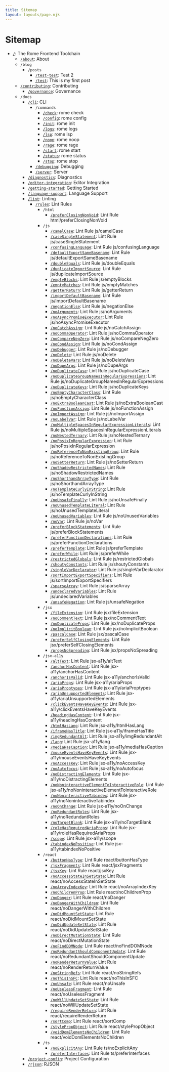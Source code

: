 ```yaml
---
title: Sitemap
layout: layouts/page.njk
---
```


# Sitemap

<!-- EVERYTHING BELOW IS AUTOGENERATED. SEE SCRIPTS FOLDER FOR UPDATE SCRIPTS hash(645409bb01b88b6dfe2feb504a24a12f9e2c1e3e) -->

 - [`/`](/): The Rome Frontend Toolchain
	 - [`/about`](/about.md/about): About
	 - `/blog`
		 - `/posts`
			 - [`/test-test`](/blog/posts/test-test): Test 2
			 - [`/test`](/blog/posts/test): This is my first post
	 - [`/contributing`](/contributing): Contributing
		 - [`/governance`](/contributing/governance): Governance
	 - `/docs`
		 - [`/cli`](/docs/cli): CLI
			 - `/commands`
				 - [`/check`](/docs/cli/commands/check): rome check
				 - [`/config`](/docs/cli/commands/config): rome config
				 - [`/init`](/docs/cli/commands/init): rome init
				 - [`/logs`](/docs/cli/commands/logs): rome logs
				 - [`/lsp`](/docs/cli/commands/lsp): rome lsp
				 - [`/noop`](/docs/cli/commands/noop): rome noop
				 - [`/rage`](/docs/cli/commands/rage): rome rage
				 - [`/start`](/docs/cli/commands/start): rome start
				 - [`/status`](/docs/cli/commands/status): rome status
				 - [`/stop`](/docs/cli/commands/stop): rome stop
			 - [`/debugging`](/docs/cli/debugging): Debugging
			 - [`/server`](/docs/cli/server): Server
		 - [`/diagnostics`](/docs/diagnostics): Diagnostics
		 - [`/editor-integration`](/docs/editor-integration): Editor Integration
		 - [`/getting-started`](/docs/getting-started): Getting Started
		 - [`/language-support`](/docs/language-support): Language Support
		 - [`/lint`](/docs/lint): Linting
			 - [`/rules`](/docs/lint/rules): Lint Rules
				 - `/html`
					 - [`/preferClosingNonVoid`](/docs/lint/rules/html/preferClosingNonVoid): Lint Rule html/preferClosingNonVoid
				 - `/js`
					 - [`/camelCase`](/docs/lint/rules/js/camelCase): Lint Rule js/camelCase
					 - [`/caseSingleStatement`](/docs/lint/rules/js/caseSingleStatement): Lint Rule js/caseSingleStatement
					 - [`/confusingLanguage`](/docs/lint/rules/js/confusingLanguage): Lint Rule js/confusingLanguage
					 - [`/defaultExportSameBasename`](/docs/lint/rules/js/defaultExportSameBasename): Lint Rule js/defaultExportSameBasename
					 - [`/doubleEquals`](/docs/lint/rules/js/doubleEquals): Lint Rule js/doubleEquals
					 - [`/duplicateImportSource`](/docs/lint/rules/js/duplicateImportSource): Lint Rule js/duplicateImportSource
					 - [`/emptyBlocks`](/docs/lint/rules/js/emptyBlocks): Lint Rule js/emptyBlocks
					 - [`/emptyMatches`](/docs/lint/rules/js/emptyMatches): Lint Rule js/emptyMatches
					 - [`/getterReturn`](/docs/lint/rules/js/getterReturn): Lint Rule js/getterReturn
					 - [`/importDefaultBasename`](/docs/lint/rules/js/importDefaultBasename): Lint Rule js/importDefaultBasename
					 - [`/negationElse`](/docs/lint/rules/js/negationElse): Lint Rule js/negationElse
					 - [`/noArguments`](/docs/lint/rules/js/noArguments): Lint Rule js/noArguments
					 - [`/noAsyncPromiseExecutor`](/docs/lint/rules/js/noAsyncPromiseExecutor): Lint Rule js/noAsyncPromiseExecutor
					 - [`/noCatchAssign`](/docs/lint/rules/js/noCatchAssign): Lint Rule js/noCatchAssign
					 - [`/noCommaOperator`](/docs/lint/rules/js/noCommaOperator): Lint Rule js/noCommaOperator
					 - [`/noCompareNegZero`](/docs/lint/rules/js/noCompareNegZero): Lint Rule js/noCompareNegZero
					 - [`/noCondAssign`](/docs/lint/rules/js/noCondAssign): Lint Rule js/noCondAssign
					 - [`/noDebugger`](/docs/lint/rules/js/noDebugger): Lint Rule js/noDebugger
					 - [`/noDelete`](/docs/lint/rules/js/noDelete): Lint Rule js/noDelete
					 - [`/noDeleteVars`](/docs/lint/rules/js/noDeleteVars): Lint Rule js/noDeleteVars
					 - [`/noDupeArgs`](/docs/lint/rules/js/noDupeArgs): Lint Rule js/noDupeArgs
					 - [`/noDuplicateCase`](/docs/lint/rules/js/noDuplicateCase): Lint Rule js/noDuplicateCase
					 - [`/noDuplicateGroupNamesInRegularExpressions`](/docs/lint/rules/js/noDuplicateGroupNamesInRegularExpressions): Lint Rule js/noDuplicateGroupNamesInRegularExpressions
					 - [`/noDuplicateKeys`](/docs/lint/rules/js/noDuplicateKeys): Lint Rule js/noDuplicateKeys
					 - [`/noEmptyCharacterClass`](/docs/lint/rules/js/noEmptyCharacterClass): Lint Rule js/noEmptyCharacterClass
					 - [`/noExtraBooleanCast`](/docs/lint/rules/js/noExtraBooleanCast): Lint Rule js/noExtraBooleanCast
					 - [`/noFunctionAssign`](/docs/lint/rules/js/noFunctionAssign): Lint Rule js/noFunctionAssign
					 - [`/noImportAssign`](/docs/lint/rules/js/noImportAssign): Lint Rule js/noImportAssign
					 - [`/noLabelVar`](/docs/lint/rules/js/noLabelVar): Lint Rule js/noLabelVar
					 - [`/noMultipleSpacesInRegularExpressionLiterals`](/docs/lint/rules/js/noMultipleSpacesInRegularExpressionLiterals): Lint Rule js/noMultipleSpacesInRegularExpressionLiterals
					 - [`/noNestedTernary`](/docs/lint/rules/js/noNestedTernary): Lint Rule js/noNestedTernary
					 - [`/noPosixInRegularExpression`](/docs/lint/rules/js/noPosixInRegularExpression): Lint Rule js/noPosixInRegularExpression
					 - [`/noReferenceToNonExistingGroup`](/docs/lint/rules/js/noReferenceToNonExistingGroup): Lint Rule js/noReferenceToNonExistingGroup
					 - [`/noSetterReturn`](/docs/lint/rules/js/noSetterReturn): Lint Rule js/noSetterReturn
					 - [`/noShadowRestrictedNames`](/docs/lint/rules/js/noShadowRestrictedNames): Lint Rule js/noShadowRestrictedNames
					 - [`/noShorthandArrayType`](/docs/lint/rules/js/noShorthandArrayType): Lint Rule js/noShorthandArrayType
					 - [`/noTemplateCurlyInString`](/docs/lint/rules/js/noTemplateCurlyInString): Lint Rule js/noTemplateCurlyInString
					 - [`/noUnsafeFinally`](/docs/lint/rules/js/noUnsafeFinally): Lint Rule js/noUnsafeFinally
					 - [`/noUnusedTemplateLiteral`](/docs/lint/rules/js/noUnusedTemplateLiteral): Lint Rule js/noUnusedTemplateLiteral
					 - [`/noUnusedVariables`](/docs/lint/rules/js/noUnusedVariables): Lint Rule js/noUnusedVariables
					 - [`/noVar`](/docs/lint/rules/js/noVar): Lint Rule js/noVar
					 - [`/preferBlockStatements`](/docs/lint/rules/js/preferBlockStatements): Lint Rule js/preferBlockStatements
					 - [`/preferFunctionDeclarations`](/docs/lint/rules/js/preferFunctionDeclarations): Lint Rule js/preferFunctionDeclarations
					 - [`/preferTemplate`](/docs/lint/rules/js/preferTemplate): Lint Rule js/preferTemplate
					 - [`/preferWhile`](/docs/lint/rules/js/preferWhile): Lint Rule js/preferWhile
					 - [`/restrictedGlobals`](/docs/lint/rules/js/restrictedGlobals): Lint Rule js/restrictedGlobals
					 - [`/shoutyConstants`](/docs/lint/rules/js/shoutyConstants): Lint Rule js/shoutyConstants
					 - [`/singleVarDeclarator`](/docs/lint/rules/js/singleVarDeclarator): Lint Rule js/singleVarDeclarator
					 - [`/sortImportExportSpecifiers`](/docs/lint/rules/js/sortImportExportSpecifiers): Lint Rule js/sortImportExportSpecifiers
					 - [`/sparseArray`](/docs/lint/rules/js/sparseArray): Lint Rule js/sparseArray
					 - [`/undeclaredVariables`](/docs/lint/rules/js/undeclaredVariables): Lint Rule js/undeclaredVariables
					 - [`/unsafeNegation`](/docs/lint/rules/js/unsafeNegation): Lint Rule js/unsafeNegation
				 - `/jsx`
					 - [`/fileExtension`](/docs/lint/rules/jsx/fileExtension): Lint Rule jsx/fileExtension
					 - [`/noCommentText`](/docs/lint/rules/jsx/noCommentText): Lint Rule jsx/noCommentText
					 - [`/noDuplicateProps`](/docs/lint/rules/jsx/noDuplicateProps): Lint Rule jsx/noDuplicateProps
					 - [`/noImplicitBoolean`](/docs/lint/rules/jsx/noImplicitBoolean): Lint Rule jsx/noImplicitBoolean
					 - [`/pascalCase`](/docs/lint/rules/jsx/pascalCase): Lint Rule jsx/pascalCase
					 - [`/preferSelfClosingElements`](/docs/lint/rules/jsx/preferSelfClosingElements): Lint Rule jsx/preferSelfClosingElements
					 - [`/propsNoSpreading`](/docs/lint/rules/jsx/propsNoSpreading): Lint Rule jsx/propsNoSpreading
				 - `/jsx-a11y`
					 - [`/altText`](/docs/lint/rules/jsx-a11y/altText): Lint Rule jsx-a11y/altText
					 - [`/anchorHasContent`](/docs/lint/rules/jsx-a11y/anchorHasContent): Lint Rule jsx-a11y/anchorHasContent
					 - [`/anchorIsValid`](/docs/lint/rules/jsx-a11y/anchorIsValid): Lint Rule jsx-a11y/anchorIsValid
					 - [`/ariaProps`](/docs/lint/rules/jsx-a11y/ariaProps): Lint Rule jsx-a11y/ariaProps
					 - [`/ariaProptypes`](/docs/lint/rules/jsx-a11y/ariaProptypes): Lint Rule jsx-a11y/ariaProptypes
					 - [`/ariaUnsupportedElements`](/docs/lint/rules/jsx-a11y/ariaUnsupportedElements): Lint Rule jsx-a11y/ariaUnsupportedElements
					 - [`/clickEventsHaveKeyEvents`](/docs/lint/rules/jsx-a11y/clickEventsHaveKeyEvents): Lint Rule jsx-a11y/clickEventsHaveKeyEvents
					 - [`/headingHasContent`](/docs/lint/rules/jsx-a11y/headingHasContent): Lint Rule jsx-a11y/headingHasContent
					 - [`/htmlHasLang`](/docs/lint/rules/jsx-a11y/htmlHasLang): Lint Rule jsx-a11y/htmlHasLang
					 - [`/iframeHasTitle`](/docs/lint/rules/jsx-a11y/iframeHasTitle): Lint Rule jsx-a11y/iframeHasTitle
					 - [`/imgRedundantAlt`](/docs/lint/rules/jsx-a11y/imgRedundantAlt): Lint Rule jsx-a11y/imgRedundantAlt
					 - [`/lang`](/docs/lint/rules/jsx-a11y/lang): Lint Rule jsx-a11y/lang
					 - [`/mediaHasCaption`](/docs/lint/rules/jsx-a11y/mediaHasCaption): Lint Rule jsx-a11y/mediaHasCaption
					 - [`/mouseEventsHaveKeyEvents`](/docs/lint/rules/jsx-a11y/mouseEventsHaveKeyEvents): Lint Rule jsx-a11y/mouseEventsHaveKeyEvents
					 - [`/noAccessKey`](/docs/lint/rules/jsx-a11y/noAccessKey): Lint Rule jsx-a11y/noAccessKey
					 - [`/noAutofocus`](/docs/lint/rules/jsx-a11y/noAutofocus): Lint Rule jsx-a11y/noAutofocus
					 - [`/noDistractingElements`](/docs/lint/rules/jsx-a11y/noDistractingElements): Lint Rule jsx-a11y/noDistractingElements
					 - [`/noNoninteractiveElementToInteractiveRole`](/docs/lint/rules/jsx-a11y/noNoninteractiveElementToInteractiveRole): Lint Rule jsx-a11y/noNoninteractiveElementToInteractiveRole
					 - [`/noNoninteractiveTabindex`](/docs/lint/rules/jsx-a11y/noNoninteractiveTabindex): Lint Rule jsx-a11y/noNoninteractiveTabindex
					 - [`/noOnChange`](/docs/lint/rules/jsx-a11y/noOnChange): Lint Rule jsx-a11y/noOnChange
					 - [`/noRedundantRoles`](/docs/lint/rules/jsx-a11y/noRedundantRoles): Lint Rule jsx-a11y/noRedundantRoles
					 - [`/noTargetBlank`](/docs/lint/rules/jsx-a11y/noTargetBlank): Lint Rule jsx-a11y/noTargetBlank
					 - [`/roleHasRequiredAriaProps`](/docs/lint/rules/jsx-a11y/roleHasRequiredAriaProps): Lint Rule jsx-a11y/roleHasRequiredAriaProps
					 - [`/scope`](/docs/lint/rules/jsx-a11y/scope): Lint Rule jsx-a11y/scope
					 - [`/tabindexNoPositive`](/docs/lint/rules/jsx-a11y/tabindexNoPositive): Lint Rule jsx-a11y/tabindexNoPositive
				 - `/react`
					 - [`/buttonHasType`](/docs/lint/rules/react/buttonHasType): Lint Rule react/buttonHasType
					 - [`/jsxFragments`](/docs/lint/rules/react/jsxFragments): Lint Rule react/jsxFragments
					 - [`/jsxKey`](/docs/lint/rules/react/jsxKey): Lint Rule react/jsxKey
					 - [`/noAccessStateInSetState`](/docs/lint/rules/react/noAccessStateInSetState): Lint Rule react/noAccessStateInSetState
					 - [`/noArrayIndexKey`](/docs/lint/rules/react/noArrayIndexKey): Lint Rule react/noArrayIndexKey
					 - [`/noChildrenProp`](/docs/lint/rules/react/noChildrenProp): Lint Rule react/noChildrenProp
					 - [`/noDanger`](/docs/lint/rules/react/noDanger): Lint Rule react/noDanger
					 - [`/noDangerWithChildren`](/docs/lint/rules/react/noDangerWithChildren): Lint Rule react/noDangerWithChildren
					 - [`/noDidMountSetState`](/docs/lint/rules/react/noDidMountSetState): Lint Rule react/noDidMountSetState
					 - [`/noDidUpdateSetState`](/docs/lint/rules/react/noDidUpdateSetState): Lint Rule react/noDidUpdateSetState
					 - [`/noDirectMutationState`](/docs/lint/rules/react/noDirectMutationState): Lint Rule react/noDirectMutationState
					 - [`/noFindDOMNode`](/docs/lint/rules/react/noFindDOMNode): Lint Rule react/noFindDOMNode
					 - [`/noRedundantShouldComponentUpdate`](/docs/lint/rules/react/noRedundantShouldComponentUpdate): Lint Rule react/noRedundantShouldComponentUpdate
					 - [`/noRenderReturnValue`](/docs/lint/rules/react/noRenderReturnValue): Lint Rule react/noRenderReturnValue
					 - [`/noStringRefs`](/docs/lint/rules/react/noStringRefs): Lint Rule react/noStringRefs
					 - [`/noThisInSFC`](/docs/lint/rules/react/noThisInSFC): Lint Rule react/noThisInSFC
					 - [`/noUnsafe`](/docs/lint/rules/react/noUnsafe): Lint Rule react/noUnsafe
					 - [`/noUselessFragment`](/docs/lint/rules/react/noUselessFragment): Lint Rule react/noUselessFragment
					 - [`/noWillUpdateSetState`](/docs/lint/rules/react/noWillUpdateSetState): Lint Rule react/noWillUpdateSetState
					 - [`/requireRenderReturn`](/docs/lint/rules/react/requireRenderReturn): Lint Rule react/requireRenderReturn
					 - [`/sortComp`](/docs/lint/rules/react/sortComp): Lint Rule react/sortComp
					 - [`/stylePropObject`](/docs/lint/rules/react/stylePropObject): Lint Rule react/stylePropObject
					 - [`/voidDomElementsNoChildren`](/docs/lint/rules/react/voidDomElementsNoChildren): Lint Rule react/voidDomElementsNoChildren
				 - `/ts`
					 - [`/noExplicitAny`](/docs/lint/rules/ts/noExplicitAny): Lint Rule ts/noExplicitAny
					 - [`/preferInterfaces`](/docs/lint/rules/ts/preferInterfaces): Lint Rule ts/preferInterfaces
		 - [`/project-config`](/docs/project-config): Project Configuration
		 - [`/rjson`](/docs/rjson): RJSON
